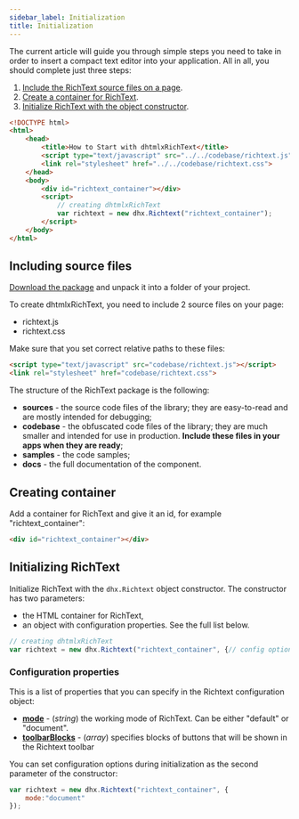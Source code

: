 ```yaml
---
sidebar_label: Initialization
title: Initialization
---
```


The current article will guide you through simple steps you need to take in order to insert a compact text editor into your application. All in all, you should complete just three steps:

1. [Include the RichText source files on a page](#includingsourcefiles).
2. [Create a container for RichText](#creatingcontainer).
3. [Initialize RichText with the object constructor](#initializingrichtext).

~~~html 
<!DOCTYPE html>
<html>
	<head>
		<title>How to Start with dhtmlxRichText</title>			
		<script type="text/javascript" src="../../codebase/richtext.js"></script>
		<link rel="stylesheet" href="../../codebase/richtext.css">
	</head>
	<body>
		<div id="richtext_container"></div>
		<script>
        	// creating dhtmlxRichText 
        	var richtext = new dhx.Richtext("richtext_container");
		</script>
	</body>
</html>
~~~

Including source files
-----------------------

[Download the package](https://dhtmlx.com/docs/products/dhtmlxRichText/download.shtml) and unpack it into a folder of your project.

To create dhtmlxRichText, you need to include 2 source files on your page:

- richtext.js
- richtext.css

Make sure that you set correct relative paths to these files:

~~~html title="index.html"
<script type="text/javascript" src="codebase/richtext.js"></script>  
<link rel="stylesheet" href="codebase/richtext.css">
~~~

The structure of the RichText package is the following:

- **sources** - the source code files of the library; they are easy-to-read and are mostly intended for debugging;
- **codebase** - the obfuscated code files of the library; they are much smaller and intended for use in production. **Include these files in your apps when they are ready**;
- **samples** - the code samples;
- **docs** - the full documentation of the component.


Creating container 
-----------------

Add a container for RichText and give it an id, for example "richtext_container":

~~~html title="index.html"
<div id="richtext_container"></div>
~~~

Initializing RichText
----------------------

Initialize RichText with the `dhx.Richtext` object constructor. The constructor has two parameters:

- the HTML container for RichText,
- an object with configuration properties. See the full list below.


~~~js title="index.html"
// creating dhtmlxRichText
var richtext = new dhx.Richtext("richtext_container", {// config options});
~~~

### <span id="config">Configuration properties</span>

This is a list of properties that you can specify in the Richtext configuration object:

- [**mode**](configuration.md#workingmodes) - (*string*) the working mode of RichText. Can be either "default" or "document".
- [**toolbarBlocks**](configuration.md#toolbar) - (*array*) specifies blocks of buttons that will be shown in the Richtext toolbar

You can set configuration options during initialization as the second parameter of the constructor:

~~~js
var richtext = new dhx.Richtext("richtext_container", { 
    mode:"document"
});
~~~

<!-- {{sample	02_configuration/01_modes.html}} todo -->


